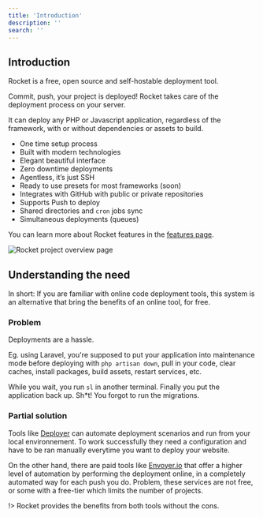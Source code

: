 ```yaml
---
title: 'Introduction'
description: ''
search: ''
---
```


## Introduction

Rocket is a free, open source and self-hostable deployment tool.

Commit, push, your project is deployed! Rocket takes care of the deployment process on your server.

It can deploy any PHP or Javascript application, regardless of the framework, with or without dependencies or assets to build.

* One time setup process
* Built with modern technologies
* Elegant beautiful interface
* Zero downtime deployments
* Agentless, it’s just SSH
* Ready to use presets for most frameworks (soon)
* Integrates with GitHub with public or private repositories
* Supports Push to deploy
* Shared directories and `cron` jobs sync
* Simultaneous deployments (queues)

You can learn more about Rocket features in the [features page](/docs/basics/features).

![Rocket project overview page](/screenshots/project-overview.png)

## Understanding the need

In short: If you are familiar with online code deployment tools, this system is an alternative that bring the benefits of an online tool, for free.

### Problem

Deployments are a hassle.

Eg. using Laravel, you're supposed to put your application into maintenance mode before deploying with `php artisan down`, pull in your code, clear caches, install packages, build assets, restart services, etc.

While you wait, you run `sl` in another terminal. Finally you put the application back up. Sh*t! You forgot to run the migrations.

### Partial solution

Tools like [Deployer](https://deployer.org/) can automate deployment scenarios and run from your local environnement. To work successfully they need a configuration and have to be ran manually everytime you want to deploy your website.

On the other hand, there are paid tools like [Envoyer.io](https://envoyer.io) that offer a higher level of automation by performing the deployment online, in a completely automated way for each push you do. Problem, these services are not free, or some with a free-tier which limits the number of projects.


!> Rocket provides the benefits from both tools without the cons.
